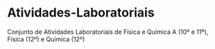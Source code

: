 # Atividades-Laboratoriais
 Conjunto de Atividades Laboratoriais de Física e Química A (10º e 11º), Física (12º) e Química (12º)
